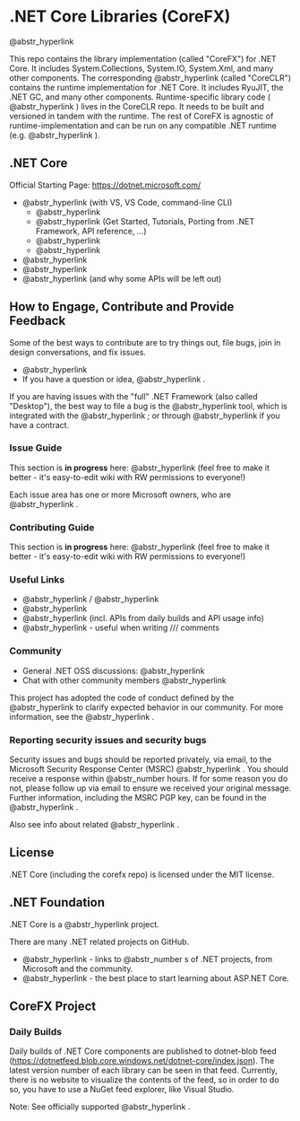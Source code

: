 # .NET Core Libraries (CoreFX)

@abstr_hyperlink 

This repo contains the library implementation (called "CoreFX") for .NET Core. It includes System.Collections, System.IO, System.Xml, and many other components. The corresponding @abstr_hyperlink (called "CoreCLR") contains the runtime implementation for .NET Core. It includes RyuJIT, the .NET GC, and many other components. Runtime-specific library code ( @abstr_hyperlink ) lives in the CoreCLR repo. It needs to be built and versioned in tandem with the runtime. The rest of CoreFX is agnostic of runtime-implementation and can be run on any compatible .NET runtime (e.g. @abstr_hyperlink ).

## .NET Core

Official Starting Page: https://dotnet.microsoft.com/

  * @abstr_hyperlink (with VS, VS Code, command-line CLI) 
    * @abstr_hyperlink 
    * @abstr_hyperlink (Get Started, Tutorials, Porting from .NET Framework, API reference, ...)
    * @abstr_hyperlink 
    * @abstr_hyperlink 
  * @abstr_hyperlink 
  * @abstr_hyperlink 
  * @abstr_hyperlink (and why some APIs will be left out)



## How to Engage, Contribute and Provide Feedback

Some of the best ways to contribute are to try things out, file bugs, join in design conversations, and fix issues.

  * @abstr_hyperlink 
  * If you have a question or idea, @abstr_hyperlink .



If you are having issues with the "full" .NET Framework (also called "Desktop"), the best way to file a bug is the @abstr_hyperlink tool, which is integrated with the @abstr_hyperlink ; or through @abstr_hyperlink if you have a contract.

### Issue Guide

This section is **in progress** here: @abstr_hyperlink (feel free to make it better - it's easy-to-edit wiki with RW permissions to everyone!)

Each issue area has one or more Microsoft owners, who are @abstr_hyperlink .

### Contributing Guide

This section is **in progress** here: @abstr_hyperlink (feel free to make it better - it's easy-to-edit wiki with RW permissions to everyone!)

### Useful Links

  * @abstr_hyperlink / @abstr_hyperlink 
  * @abstr_hyperlink 
  * @abstr_hyperlink (incl. APIs from daily builds and API usage info)
  * @abstr_hyperlink - useful when writing /// comments



### Community

  * General .NET OSS discussions: @abstr_hyperlink 
  * Chat with other community members @abstr_hyperlink 



This project has adopted the code of conduct defined by the @abstr_hyperlink to clarify expected behavior in our community. For more information, see the @abstr_hyperlink .

### Reporting security issues and security bugs

Security issues and bugs should be reported privately, via email, to the Microsoft Security Response Center (MSRC) @abstr_hyperlink . You should receive a response within @abstr_number hours. If for some reason you do not, please follow up via email to ensure we received your original message. Further information, including the MSRC PGP key, can be found in the @abstr_hyperlink .

Also see info about related @abstr_hyperlink .

## License

.NET Core (including the corefx repo) is licensed under the MIT license.

## .NET Foundation

.NET Core is a @abstr_hyperlink project.

There are many .NET related projects on GitHub.

  * @abstr_hyperlink - links to @abstr_number s of .NET projects, from Microsoft and the community.
  * @abstr_hyperlink - the best place to start learning about ASP.NET Core.



## CoreFX Project

### Daily Builds

Daily builds of .NET Core components are published to dotnet-blob feed (https://dotnetfeed.blob.core.windows.net/dotnet-core/index.json). The latest version number of each library can be seen in that feed. Currently, there is no website to visualize the contents of the feed, so in order to do so, you have to use a NuGet feed explorer, like Visual Studio.

Note: See officially supported @abstr_hyperlink .
